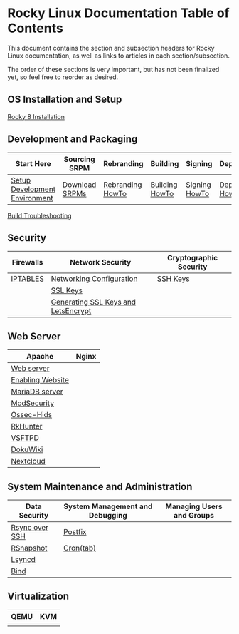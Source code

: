 # Rocky Linux Documentation Table of Contents

This document contains the section and subsection headers for Rocky Linux documentation, as well as links to articles in each section/subsection.

The order of these sections is very important, but has not been finalized yet, so feel free to reorder as desired.

## OS Installation and Setup
[Rocky 8 Installation](../guides/rocky-8-installation.md)


## Development and Packaging

Start Here | Sourcing SRPM | Rebranding | Building | Signing | Deployment
--- | --- | --- | --- | --- | ---
[Setup Development Environment](../guides/package_dev_start.md) | [Download SRPMs](../guides/package_sources.md) | [Rebranding HowTo](../guides/package_debranding.md) | [Building HowTo](../guides/package_building.md) | [Signing HowTo](../guides/package_signing.md) | [Deployment HowTo](../guides/package_deployment.md)
 [Build Troubleshooting](../guides/package_build_troubleshooting.md) 


## Security

| Firewalls | Network Security | Cryptographic Security | 
| --- | --- | --- | 
|[IPTABLES](../guides/enabling_iptables_firewall.md) | [Networking Configuration](../guides/basic_network_configuration.md) | [SSH Keys](../guides/ssh_public_private_keys.md) |
| | [SSL Keys](../guides/ssl_keys_https.md) |
| | [Generating SSL Keys and LetsEncrypt](../guides/generating_ssl_keys_lets_encrypt.md) |


## Web Server

| Apache | Nginx |
| --- | --- |
|[Web server](../guides/apache_hardened_webserver.md) | | 
|[Enabling Website](../guides/apache-sites-enabled.md) | |
|[MariaDB server](../guides/database_mariadb-server.md) | | 
|[ModSecurity](../guides/apache_hardened_webserver_modsecurity.md) | | 
|[Ossec-Hids](../guides/apache_hardened_webserver_ossec-hids.md) | | 
|[RkHunter](../guides/apache_hardened_webserver_rkhunter.md) | | 
|[VSFTPD](../guides/secure_ftp_server_vsftpd.md) | | 
| [DokuWiki](../guides/dokuwiki_server.md) |  |
|[Nextcloud](../guides/cloud_server_using_nextcloud.md)||

## System Maintenance and Administration

| Data Security | System Management and Debugging | Managing Users and Groups |
| --- | --- | --- 
| [Rsync over SSH](../guides/rsync_ssh.md) | [Postfix](../guides/postfix_reporting.md) |  |
| [RSnapshot](../guides/rsnapshot_backup.md) | [Cron(tab)](../guides/cron_jobs_howto.md) |  |
| [Lsyncd](../guides/mirroring_lsyncd.md) | | 
| [Bind](../guides/private_dns_server_using_bind.md) |  |

## Virtualization

| QEMU | KVM | 
| --- | --- |
| | | 


